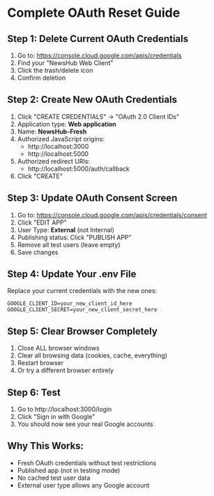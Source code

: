 # Complete OAuth Reset Guide

## Step 1: Delete Current OAuth Credentials
1. Go to: https://console.cloud.google.com/apis/credentials
2. Find your "NewsHub Web Client"
3. Click the trash/delete icon
4. Confirm deletion

## Step 2: Create New OAuth Credentials
1. Click "CREATE CREDENTIALS" → "OAuth 2.0 Client IDs"
2. Application type: **Web application**
3. Name: **NewsHub-Fresh**
4. Authorized JavaScript origins:
   - http://localhost:3000
   - http://localhost:5000
5. Authorized redirect URIs:
   - http://localhost:5000/auth/callback
6. Click "CREATE"

## Step 3: Update OAuth Consent Screen
1. Go to: https://console.cloud.google.com/apis/credentials/consent
2. Click "EDIT APP"
3. User Type: **External** (not Internal)
4. Publishing status: Click "PUBLISH APP"
5. Remove all test users (leave empty)
6. Save changes

## Step 4: Update Your .env File
Replace your current credentials with the new ones:
```
GOOGLE_CLIENT_ID=your_new_client_id_here
GOOGLE_CLIENT_SECRET=your_new_client_secret_here
```

## Step 5: Clear Browser Completely
1. Close ALL browser windows
2. Clear all browsing data (cookies, cache, everything)
3. Restart browser
4. Or try a different browser entirely

## Step 6: Test
1. Go to http://localhost:3000/login
2. Click "Sign in with Google"
3. You should now see your real Google accounts

## Why This Works:
- Fresh OAuth credentials without test restrictions
- Published app (not in testing mode)
- No cached test user data
- External user type allows any Google account
